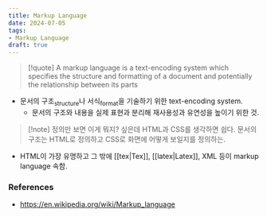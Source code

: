 ```yaml
---
title: Markup Language
date: 2024-07-05
tags: 
- Markup Language
draft: true
---
```



> [!quote] A markup language is a text-encoding system which specifies the structure and formatting of a document and potentially the relationship between its parts
- 문서의 구조<sub>structure</sub>나 서식<sub>format</sub>을 기술하기 위한 text-encoding system.
    - 문서의 구조와 내용을 실제 표현과 분리해 재사용성과 유연성을 높이기 위한 것.
 

> [!note] 정의만 보면 이게 뭐지? 싶은데 HTML과 CSS를 생각하면 쉽다. 문서의 구조는 HTML로 정의하고 CSS로 화면에 어떻게 보일지를 정의하는.


- HTML이 가장 유명하고 그 밖에 [[tex|Tex]], [[latex|Latex]], XML 등이 markup language 속함.



### References
- https://en.wikipedia.org/wiki/Markup_language
